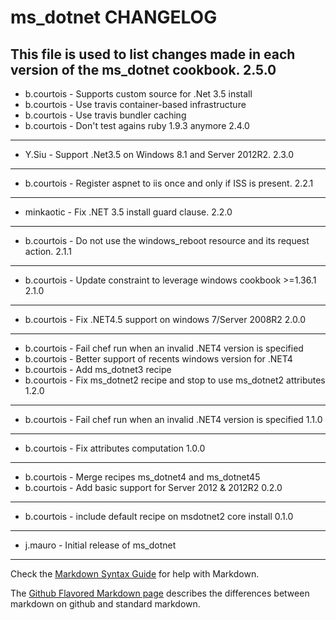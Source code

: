 ms_dotnet CHANGELOG
===================

This file is used to list changes made in each version of the ms_dotnet cookbook.
2.5.0
-----
- b.courtois - Supports custom source for .Net 3.5 install
- b.courtois - Use travis container-based infrastructure
- b.courtois - Use travis bundler caching
- b.courtois - Don't test agains ruby 1.9.3 anymore
2.4.0
-----
- Y.Siu - Support .Net3.5 on Windows 8.1 and Server 2012R2.
2.3.0
-----
- b.courtois - Register aspnet to iis once and only if ISS is present.
2.2.1
-----
- minkaotic  - Fix .NET 3.5 install guard clause.
2.2.0
-----
- b.courtois - Do not use the windows_reboot resource and its request action.
2.1.1
-----
- b.courtois - Update constraint to leverage windows cookbook >=1.36.1
2.1.0
-----
- b.courtois - Fix .NET4.5 support on windows 7/Server 2008R2
2.0.0
-----
- b.courtois - Fail chef run when an invalid .NET4 version is specified
- b.courtois - Better support of recents windows version for .NET4
- b.courtois - Add ms_dotnet3 recipe
- b.courtois - Fix ms_dotnet2 recipe and stop to use ms_dotnet2 attributes
1.2.0
-----
- b.courtois - Fail chef run when an invalid .NET4 version is specified
1.1.0
-----
- b.courtois - Fix attributes computation
1.0.0
-----
- b.courtois - Merge recipes ms_dotnet4 and ms_dotnet45
- b.courtois - Add basic support for Server 2012 & 2012R2
0.2.0
-----
- b.courtois - include default recipe on msdotnet2 core install
0.1.0
-----
- j.mauro - Initial release of ms_dotnet

- - -
Check the [Markdown Syntax Guide](http://daringfireball.net/projects/markdown/syntax) for help with Markdown.

The [Github Flavored Markdown page](http://github.github.com/github-flavored-markdown/) describes the differences between markdown on github and standard markdown.
